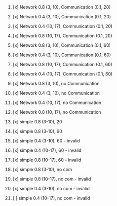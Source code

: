 1. [x] Network 0.8 (3, 10), Communication (0.1, 20)
2. [x] Network 0.4 (3, 10), Communication (0.1, 20)
3. [x] Network 0.4 (10, 17), Communication (0.1, 20)
4. [x] Network 0.8 (10, 17), Communication (0.1, 20)
5. [x] Network 0.8 (3, 10), Communication (0.1, 60)
6. [x] Network 0.4 (3, 10), Communication (0.1, 60)
7. [x] Network 0.8 (10, 17), Communication (0.1, 60)
8. [x] Network 0.4 (10, 17), Communication (0.1, 60)
9. [x] Network 0.8 (3, 10), no Communication
10. [x] Network 0.4 (3, 10), no Communication
11. [x] Network 0.4 (10, 17), no Communication
12. [x] Network 0.8 (10, 17), no Communication
13. [x] simple 0.8 (3-10), 20
14. [x] simple 0.8 (3-10), 60
15. [x] simple 0.4 (3-10), 60 - invalid
16. [x] simple 0.4 (10-17), 60 - invalid
17. [x] simple 0.8 (10-17), 60 - invalid 


18. [x] simple 0.8 (3-10), no com 
19. [x] simple 0.8 (10-17), no com - invalid
20. [x] simple 0.4 (3-10), no com - invalid
21. [ ] simple 0.4 (10-17), no com - invalid
